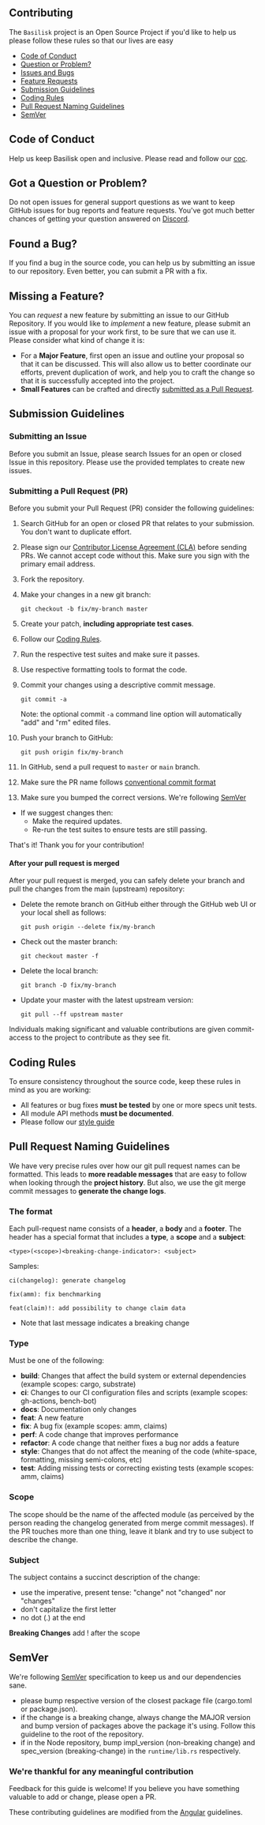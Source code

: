 ## Contributing

The `Basilisk` project is an Open Source Project if you'd like to help us please follow these rules so that our lives are easy

 - [Code of Conduct](#coc)
 - [Question or Problem?](#question)
 - [Issues and Bugs](#issue)
 - [Feature Requests](#feature)
 - [Submission Guidelines](#submit)
 - [Coding Rules](#rules)
 - [Pull Request Naming Guidelines](#conventional)
 - [SemVer](#semver)

## <a name="coc"></a> Code of Conduct
Help us keep Basilisk open and inclusive. Please read and follow our [coc](CODE_OF_CONDUCT.md).

## <a name="question"></a> Got a Question or Problem?

Do not open issues for general support questions as we want to keep GitHub issues for bug reports and feature requests. You've got much better chances of getting your question answered on [Discord](https://discord.gg/T8HfDP6d83).

## <a name="issue"></a> Found a Bug?
If you find a bug in the source code, you can help us by submitting an issue to our repository. 
Even better, you can submit a PR with a fix.

## <a name="feature"></a> Missing a Feature?
You can *request* a new feature by submitting an issue to our GitHub
Repository. 
If you would like to *implement* a new feature, please submit an issue with
a proposal for your work first, to be sure that we can use it.
Please consider what kind of change it is:

* For a **Major Feature**, first open an issue and outline your proposal so that it can be
discussed. This will also allow us to better coordinate our efforts, prevent duplication of work,
and help you to craft the change so that it is successfully accepted into the project.
* **Small Features** can be crafted and directly [submitted as a Pull Request](#submit-pr).

## <a name="submit"></a> Submission Guidelines

### <a name="submit-issue"></a> Submitting an Issue

Before you submit an Issue, please search Issues for an open or closed Issue in this repository.
Please use the provided templates to create new issues.

### <a name="submit-pr"></a> Submitting a Pull Request (PR)
Before you submit your Pull Request (PR) consider the following guidelines:

1. Search GitHub for an open or closed PR that relates to your submission. You don't want to duplicate effort.
1. Please sign our [Contributor License Agreement (CLA)](#cla) before sending PRs. We cannot accept code without this. Make sure you sign with the primary email address.
1. Fork the repository.
1. Make your changes in a new git branch:

     ```shell
     git checkout -b fix/my-branch master
     ```

1. Create your patch, **including appropriate test cases**.
1. Follow our [Coding Rules](#rules).
1. Run the respective test suites and make sure it passes.
1. Use respective formatting tools to format the code.
1. Commit your changes using a descriptive commit message.

     ```shell
     git commit -a
     ```
    Note: the optional commit `-a` command line option will automatically "add" and "rm" edited files.

1. Push your branch to GitHub:

    ```shell
    git push origin fix/my-branch
    ```

1. In GitHub, send a pull request to `master` or `main` branch.
1. Make sure the PR name follows [conventional commit format](#conventional)
1. Make sure you bumped the correct versions. We're following [SemVer](#semver)
* If we suggest changes then:
  * Make the required updates.
  * Re-run the test suites to ensure tests are still passing.

That's it! Thank you for your contribution!

#### After your pull request is merged

After your pull request is merged, you can safely delete your branch and pull the changes
from the main (upstream) repository:

* Delete the remote branch on GitHub either through the GitHub web UI or your local shell as follows:

    ```shell
    git push origin --delete fix/my-branch
    ```

* Check out the master branch:

    ```shell
    git checkout master -f
    ```

* Delete the local branch:

    ```shell
    git branch -D fix/my-branch
    ```

* Update your master with the latest upstream version:

    ```shell
    git pull --ff upstream master
    ```

Individuals making significant and valuable contributions are given
commit-access to the project to contribute as they see fit.

## <a name="rules"></a> Coding Rules
To ensure consistency throughout the source code, keep these rules in mind as you are working:

* All features or bug fixes **must be tested** by one or more specs unit tests.
* All module API methods **must be documented**.
* Please follow our [style guide](STYLE_GUIDE.md)

## <a name="conventional"></a> Pull Request Naming Guidelines

We have very precise rules over how our git pull request names can be formatted.  This leads to **more
readable messages** that are easy to follow when looking through the **project history**.  But also,
we use the git merge commit messages to **generate the change logs**.

### The format
Each pull-request name consists of a **header**, a **body** and a **footer**.  The header has a special
format that includes a **type**, a **scope** and a **subject**:

```
<type>(<scope>)<breaking-change-indicator>: <subject>
```

Samples:

```
ci(changelog): generate changelog
```
```
fix(amm): fix benchmarking
```
```
feat(claim)!: add possibility to change claim data
```
* Note that last message indicates a breaking change

### Type
Must be one of the following:

* **build**: Changes that affect the build system or external dependencies (example scopes: cargo, substrate)
* **ci**: Changes to our CI configuration files and scripts (example scopes: gh-actions, bench-bot)
* **docs**: Documentation only changes
* **feat**: A new feature
* **fix**: A bug fix (example scopes: amm, claims)
* **perf**: A code change that improves performance
* **refactor**: A code change that neither fixes a bug nor adds a feature
* **style**: Changes that do not affect the meaning of the code (white-space, formatting, missing semi-colons, etc)
* **test**: Adding missing tests or correcting existing tests (example scopes: amm, claims)

### Scope
The scope should be the name of the affected module (as perceived by the person reading the changelog generated from merge commit messages).
If the PR touches more than one thing, leave it blank and try to use subject to describe the change.

### Subject
The subject contains a succinct description of the change:

* use the imperative, present tense: "change" not "changed" nor "changes"
* don't capitalize the first letter
* no dot (.) at the end

**Breaking Changes** add ! after the scope

## <a name="semver"></a> SemVer
We're following [SemVer](https://semver.org) specification to keep us and our dependencies sane.

* please bump respective version of the closest package file (cargo.toml or package.json).
* if the change is a breaking change, always change the MAJOR version and bump version of packages above the package it's using. Follow this guideline to the root of the repository.
* if in the Node repository, bump impl_version (non-breaking change) and spec_version (breaking-change) in the `runtime/lib.rs` respectively.

### We're thankful for any meaningful contribution

Feedback for this guide is welcome! If you believe
you have something valuable to add or change, please open a PR.

These contributing guidelines are modified from the [Angular](https://raw.githubusercontent.com/angular/angular/22b96b96902e1a42ee8c5e807720424abad3082a/CONTRIBUTING.md) guidelines.
